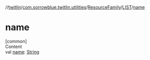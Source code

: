 //[twitlin](../../../index.md)/[com.sorrowblue.twitlin.utilities](../../index.md)/[ResourceFamily](../index.md)/[LIST](index.md)/[name](name.md)



# name  
[common]  
Content  
val [name](name.md): [String](https://kotlinlang.org/api/latest/jvm/stdlib/kotlin/-string/index.html)  



